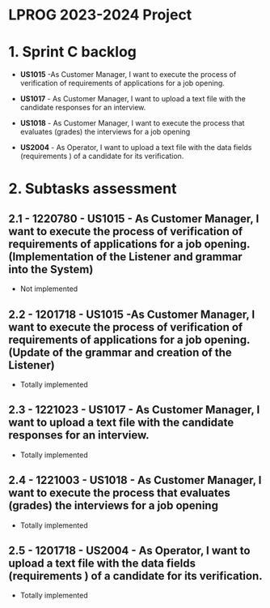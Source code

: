 LPROG 2023-2024 Project
=========================================

# 1. Sprint C backlog #

- **US1015** -As Customer Manager, I want to execute the process of verification of requirements
  of applications for a job opening.

- **US1017** - As Customer Manager, I want to upload a text file with the candidate responses
  for an interview.

- **US1018** - As Customer Manager, I want to execute the process that evaluates (grades) the
  interviews for a job opening

- **US2004** - As Operator, I want to upload a text file with the data fields (requirements ) of a
  candidate for its verification.

# 2. Subtasks assessment #

## 2.1 - 1220780 - **US1015** - As Customer Manager, I want to execute the process of verification of requirements of applications for a job opening. (Implementation of the Listener and grammar into the System)

* Not implemented

## 2.2 - 1201718 - **US1015** -As Customer Manager, I want to execute the process of verification of requirements of applications for a job opening. (Update of the grammar and creation of the Listener)

* Totally implemented

## 2.3 - 1221023 - **US1017** - As Customer Manager, I want to upload a text file with the candidate responses for an interview.

* Totally implemented 

## 2.4 - 1221003 - **US1018** - As Customer Manager, I want to execute the process that evaluates (grades) the interviews for a job opening

* Totally implemented

## 2.5 - 1201718 - **US2004** - As Operator, I want to upload a text file with the data fields (requirements ) of a candidate for its verification.

* Totally implemented

